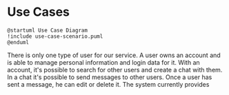 # Use Cases
```plantuml
@startuml Use Case Diagram
!include use-case-scenario.puml
@enduml
```

There is only one type of user for our service. A user owns an account and is able to manage personal information and login data for it. With an account, it's possible to search for other users and create a chat with them. In a chat it's possible to send messages to other users. Once a user has sent a message, he can edit or delete it. The system currently provides 